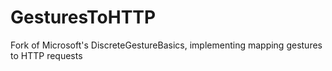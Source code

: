 # GesturesToHTTP
Fork of Microsoft's DiscreteGestureBasics, implementing mapping gestures to HTTP requests
